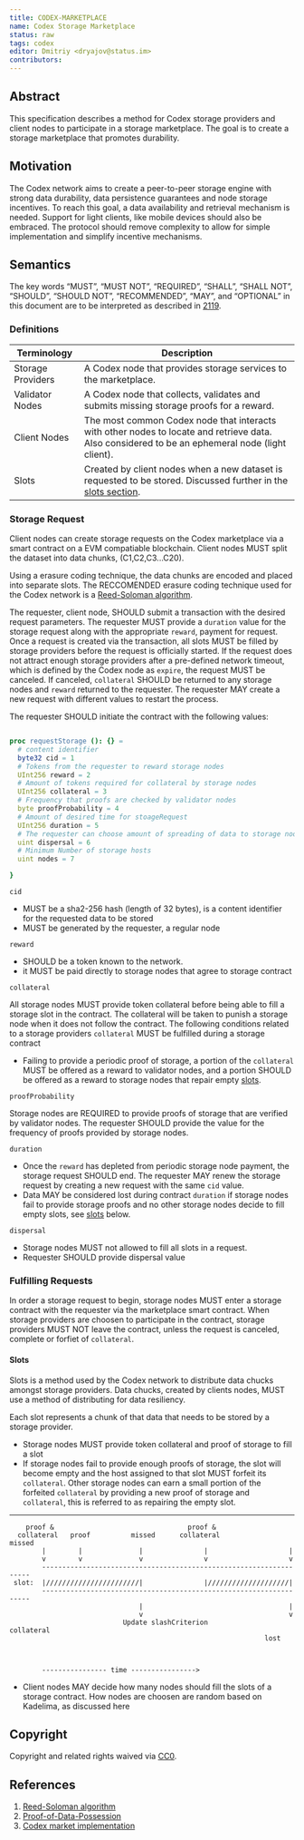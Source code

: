 ```yaml
---
title: CODEX-MARKETPLACE
name: Codex Storage Marketplace
status: raw
tags: codex
editor: Dmitriy <dryajov@status.im>
contributors:
---
```


## Abstract

This specification describes a method for Codex storage providers and client nodes to participate in a storage marketplace. 
The goal is to create a storage marketplace that promotes durability.

## Motivation
The Codex network aims to create a peer-to-peer storage engine with strong data durability, 
data persistence guarantees and node storage incentives.
To reach this goal, a data availability and retrieval mechanism is needed.
Support for light clients, like mobile devices should also be embraced.
The protocol should remove complexity to allow for simple implementation and 
simplify incentive mechanisms.

## Semantics 

The key words “MUST”, “MUST NOT”, “REQUIRED”, “SHALL”, “SHALL NOT”, “SHOULD”, “SHOULD NOT”, “RECOMMENDED”, “MAY”, and “OPTIONAL” in this document are to be interpreted as described in [2119](https://www.ietf.org/rfc/rfc2119.txt).

### Definitions

| Terminology  | Description |
| --------------- | --------- |
| Storage Providers | A Codex node that provides storage services to the marketplace. |
| Validator Nodes | A Codex node that collects, validates and submits missing storage proofs for a reward. |
| Client Nodes | The most common Codex node that interacts with other nodes to locate and retrieve data. Also considered to be an ephemeral node (light client). |
| Slots | Created by client nodes when a new dataset is requested to be stored. Discussed further in the [slots section](#slots).  |

### Storage Request

Client nodes can create storage requests on the Codex marketplace via a smart contract on a EVM compatiable blockchain. 
Client nodes MUST split the dataset into data chunks, (C1,C2,C3...C20).

Using a erasure coding technique, 
the data chunks are encoded and placed into separate slots.
The RECCOMENDED erasure coding technique used for the Codex network is a [Reed-Soloman algorithm](https://hackmd.io/FB58eZQoTNm-dnhu0Y1XnA).

The requester, client node, SHOULD submit a transaction with the desired request parameters.
The requester MUST provide a `duration` value for the storage request along with the appropriate `reward`,
payment for request. 
Once a request is created via the transaction, 
all slots MUST be filled by storage providers before the request is officially started.
If the request does not attract enough storage providers after a pre-defined network timeout,
which is defined by the Codex node as `expire`,
the request MUST be canceled.
If canceled, `collateral` SHOULD be returned to any storage nodes and 
`reward` returned to the requester.
The requester MAY create a new request with different values to restart the process.

The requester SHOULD initiate the contract with the following values:

```nim

proc requestStorage (): {} =
  # content identifier
  byte32 cid = 1
  # Tokens from the requester to reward storage nodes
  UInt256 reward = 2
  # Amount of tokens required for collateral by storage nodes
  UInt256 collateral = 3
  # Frequency that proofs are checked by validator nodes
  byte proofProbability = 4
  # Amount of desired time for stoageRequest
  UInt256 duration = 5
  # The requester can choose amount of spreading of data to storage nodes
  uint dispersal = 6
  # Minimum Number of storage hosts 
  uint nodes = 7

}

```

`cid` 

- MUST be a sha2-256 hash (length of 32 bytes),
is a content identifier for the requested data to be stored
- MUST be generated by the requester, a regular node

`reward`

- SHOULD be a token known to the network.
- it MUST be paid directly to storage nodes that agree to storage contract

`collateral`

All storage nodes MUST provide token collateral before being able to fill a storage slot in the contract.
The collateral will be taken to punish a storage node when it does not follow the contract.
The following conditions related to a storage providers `collateral` MUST be fulfilled during a storage contract
- Failing to provide a periodic proof of storage,
a portion of the `collateral` MUST be offered as a reward to validator nodes,
and a portion SHOULD be offered as a reward to storage nodes that repair empty [slots](#slots).

`proofProbability`

Storage nodes are REQUIRED to provide proofs of storage that are verified by validator nodes.
The requester SHOULD provide the value for the frequency of proofs provided by storage nodes.

`duration`

- Once the `reward` has depleted from periodic storage node payment,
the storage request SHOULD end.
The requester MAY renew the storage request by creating a new request with the same `cid` value.
- Data MAY be considered lost during contract `duration` if storage nodes fail to provide storage proofs and
no other storage nodes decide to fill empty slots, see [slots](#slots) below.

`dispersal`

- Storage nodes MUST not allowed to fill all slots in a request.
- Requester SHOULD provide dispersal value

### Fulfilling Requests
In order a storage request to begin,
storage nodes MUST enter a storage contract with the requester via the marketplace smart contract.
When storage providers are choosen to participate in the contract,
storage providers MUST NOT leave the contract, unless the request is canceled, complete or forfiet of `collateral`.


#### Slots
Slots is a method used by the Codex network to distribute data chucks amongst storage providers.
Data chucks, created by clients nodes, MUST use a method of distributing for data resiliency.

Each slot represents a chunk of that data that needs to be stored by a storage provider.
- Storage nodes MUST provide token collateral and proof of storage to fill a slot
- If storage nodes fail to provide enough proofs of storage,
the slot will become empty and the host assigned to that slot MUST forfeit its `collateral`.
Other storage nodes can earn a small portion of the forfeited `collateral` by providing a new proof of storage and `collateral`,
this is referred to as repairing the empty slot.

-----------

        proof &                                 proof &
      collateral   proof          missed      collateral               missed
            |        |              |               |                    |
            v        v              v               v                    v
            -------------------------------------------------------------------
     slot:  |///////////////////////|               |////////////////////|
            -------------------------------------------------------------------
                                    |                                    |
                                    v                                    v
                                Update slashCriterion                collateral
                                                                   lost



            ---------------- time ---------------->

- Client nodes MAY decide how many nodes should fill the slots of a storage contract.
How nodes are choosen are random based on Kadelima, as discussed here

## Copyright

Copyright and related rights waived via [CC0](https://creativecommons.org/publicdomain/zero/1.0/).

## References 

1. [Reed-Soloman algorithm](https://hackmd.io/FB58eZQoTNm-dnhu0Y1XnA)
2. [Proof-of-Data-Possession](https://hackmd.io/2uRBltuIT7yX0CyczJevYg?view)
3. [Codex market implementation](https://github.com/codex-storage/nim-codex/blob/master/codex/market.nim)


